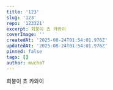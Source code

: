 ```yaml
---
title: '123'
slug: '123'
repo: '123321'
excerpt: 희붕이 쵸 캬와이
coverImage: ''
createdAt: '2025-08-24T01:54:01.976Z'
updatedAt: '2025-08-24T01:54:01.976Z'
pinned: false
tags: []
author: mucho7
---
```

희붕이 쵸 캬와이
